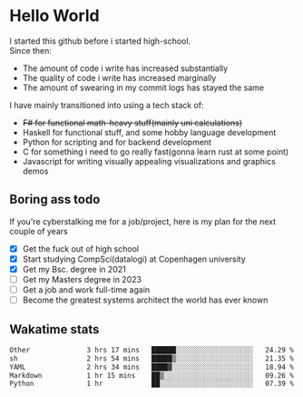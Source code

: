 # Hello World

I started this github before i started high-school.  
Since then:
- The amount of code i write has increased substantially
- The quality of code i write has increased marginally
- The amount of swearing in my commit logs has stayed the same

I have mainly transitioned into using a tech stack of:
- ~~F# for functional math-heavy stuff(mainly uni calculations)~~
- Haskell for functional stuff, and some hobby language development
- Python for scripting and for backend development
- C for something i need to go really fast(gonna learn rust at some point)
- Javascript for writing visually appealing visualizations and graphics demos

## Boring ass todo
If you're cyberstalking me for a job/project, here is my plan for the next couple of years
- [x] Get the fuck out of high school
- [x] Start studying CompSci(datalogi) at Copenhagen university
- [x] Get my Bsc. degree in 2021
- [ ] Get my Masters degree in 2023
- [ ] Get a job and work full-time again
- [ ] Become the greatest systems architect the world has ever known

## Wakatime stats
<!--START_SECTION:waka-->

```txt
Other              3 hrs 17 mins   ██████░░░░░░░░░░░░░░░░░░░   24.29 %
sh                 2 hrs 54 mins   █████▒░░░░░░░░░░░░░░░░░░░   21.35 %
YAML               2 hrs 34 mins   ████▓░░░░░░░░░░░░░░░░░░░░   18.94 %
Markdown           1 hr 15 mins    ██▒░░░░░░░░░░░░░░░░░░░░░░   09.26 %
Python             1 hr            ██░░░░░░░░░░░░░░░░░░░░░░░   07.39 %
```

<!--END_SECTION:waka-->

